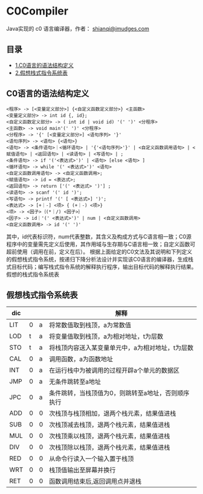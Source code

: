 # C0Compiler
Java实现的 c0 语言编译器，作者： shianqi@imudges.com

目录
---
* [1.C0语言的语法结构定义](#1)
* [2.假想栈式指令系统表](#2)

<h2 id="1">C0语言的语法结构定义</h2>

```
<程序> -> [<变量定义部分>] {<自定义函数定义部分>} <主函数>
<变量定义部分> -> int id {, id};
<自定义函数定义部分> -> ( int id | void id) '(' ')' <分程序>
<主函数> -> void main'(' ')' <分程序>
<分程序> -> '{' [<变量定义部分>] <语句序列> '}'
<语句序列> -> <语句> {<语句>}
<语句> -> <条件语句>｜<循环语句> | '{'<语句序列>'}' | <自定义函数调用语句> | <赋值语句> | <返回语句> | <读语句> | <写语句> | ;
<条件语句> -> if '('<表达式>')' | <语句> [else <语句> ]
<循环语句> -> while '(' <表达式>')' <语句>
<自定义函数调用语句> -> <自定义函数调用>;
<赋值语句> -> id = <表达式>;
<返回语句> -> return ['(' <表达式> ')'] ;
<读语句> -> scanf '(' id ')';
<写语句> -> printf '(' [ <表达式>] ')';
<表达式> -> [+｜-] <项> { (+｜-) <项>} 
<项> -> <因子>｛(*｜/) <因子>｝
<因子> -> id｜'(' <表达式>')' | num | <自定义函数调用>
<自定义函数调用> -> id '(' ')'
```

其中，id代表标识符，num代表整数，其含义及构成方式与C语言相一致；C0源程序中的变量需先定义后使用，其作用域与生存期与C语言相一致；自定义函数可超前使用（调用在前，定义在后）。
根据上面给定的C0文法及其说明和下列定义的假想栈式指令系统，按递归下降分析法设计并实现该C0语言的编译器，生成栈式目标代码；编写栈式指令系统的解释执行程序，输出目标代码的解释执行结果。 
假想的栈式指令系统表


<h2 id="2">假想栈式指令系统表</h2>

dic |   |   | 解释
----|---|---|------------ 
LIT | 0 | a	| 将常数值取到栈顶，a为常数值
LOD | t | a	| 将变量值取到栈顶，a为相对地址，t为层数
STO | t | a	| 将栈顶内容送入某变量单元中，a为相对地址，t为层数
CAL | 0 | a	| 调用函数，a为函数地址
INT | 0 | a	| 在运行栈中为被调用的过程开辟a个单元的数据区
JMP | 0 | a	| 无条件跳转至a地址
JPC | 0 | a	| 条件跳转，当栈顶值为0，则跳转至a地址，否则顺序执行
ADD | 0 | 0	| 次栈顶与栈顶相加，退两个栈元素，结果值进栈
SUB | 0 | 0	| 次栈顶减去栈顶，退两个栈元素，结果值进栈
MUL | 0 | 0	| 次栈顶乘以栈顶，退两个栈元素，结果值进栈
DIV | 0 | 0	| 次栈顶除以栈顶，退两个栈元素，结果值进栈
RED | 0 | 0	| 从命令行读入一个输入置于栈顶
WRT | 0 | 0	| 栈顶值输出至屏幕并换行
RET | 0 | 0	| 函数调用结束后,返回调用点并退栈


